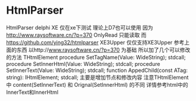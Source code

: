 # HtmlParser
HtmlParser delphi XE
仅在xe下测试 理论上D7也可以使用
因为
  http://www.raysoftware.cn/?p=370       OnlyRead
只能读取
而
  https://github.com/ying32/htmlparser   XE3Upper
仅仅支持XE3Upper
参考上面的东西 以http://www.raysoftware.cn/?p=370 为基础
所以加了几个可以修改的方法
THtmlElement 
    procedure SetTagName(Value: WideString); stdcall;
    procedure SetInnerHtml(Value: WideString); stdcall;
    procedure SetInnerText(Value: WideString); stdcall;
    function AppedChild(const ATag: string): IHtmlElement; stdcall;
主要是增加节点和修改内容
注意THtmlElement 中 content(SetInnerText) 和 Orignal(SetInnerHtml) 的不同
详情参考html中的InnerText和InnerHtml

